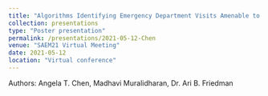 ```yaml
---
title: "Algorithms Identifying Emergency Department Visits Amenable to Lower-Acuity Care: A Systematic Review"
collection: presentations
type: "Poster presentation"
permalink: /presentations/2021-05-12-Chen
venue: "SAEM21 Virtual Meeting"
date: 2021-05-12
location: "Virtual conference"
---
```


Authors: Angela T. Chen, Madhavi Muralidharan, Dr. Ari B. Friedman